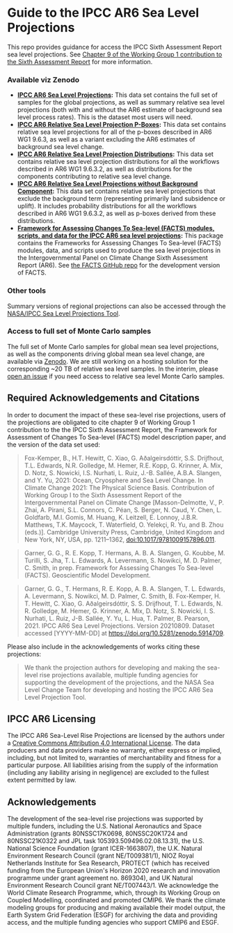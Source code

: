 # Guide to the IPCC AR6 Sea Level Projections

This repo provides guidance for access the IPCC Sixth Assessment Report sea level projections. See [Chapter 9 of the Working Group 1 contribution to the Sixth Assessment Report](https://www.ipcc.ch/report/ar6/wg1/downloads/report/IPCC_AR6_WGI_Chapter09.pdf) for more information.

### Available viz Zenodo

* **[IPCC AR6 Sea Level Projections](https://doi.org/10.5281/zenodo.5914709):** This data set contains the full set of samples for the global projections, as well as summary relative sea level projections (both with and without the AR6 estimate of background sea level process rates). This is the dataset most users will need.
* **[IPCC AR6 Relative Sea Level Projection P-Boxes](https://doi.org/10.5281/zenodo.5914918):** This data set contains relative sea level projections for all of the p-boxes described in AR6 WG1 9.6.3, as well as a variant excluding the AR6 estimates of background sea level change.
* **[IPCC AR6 Relative Sea Level Projection Distributions](https://doi.org/10.5281/zenodo.5914931):** This data set contains relative sea level projection distributions for all the workflows described in AR6 WG1 9.6.3.2, as well as distributions for the components contributing to relative sea level change.
* **[IPCC AR6 Relative Sea Level Projections without Background Component](https://doi.org/10.5281/zenodo.5967268):** This data set contains relative sea level projections that exclude the background term (representing primarily land subsidence or uplift). It includes probability distributions for all the workflows described in AR6 WG1 9.6.3.2, as well as p-boxes derived from these distributions.
* **[Framework for Assessing Changes To Sea-level (FACTS) modules, scripts, and data for the IPCC AR6 sea level projections](https://doi.org/10.5281/zenodo.6419953):** This package contains the Frameworks for Assessing Changes To Sea-level (FACTS) modules, data, and scripts used to produce the sea level projections in the Intergovernmental Panel on Climate Change Sixth Assessment Report (AR6). See [the FACTS GitHub repo](https://github.com/radical-collaboration/facts) for the development version of FACTS.

### Other tools

Summary versions of regional projections can also be accessed through the [NASA/IPCC Sea Level Projections Tool](https://sealevel.nasa.gov/ipcc-ar6-sea-level-projection-tool).

### Access to full set of Monte Carlo samples

The full set of Monte Carlo samples for global mean sea level projections, as well as the components driving global mean sea level change, are available via [Zenodo](https://doi.org/10.5281/zenodo.5914709). We are still working on a hosting solution for the corresponding ~20 TB of relative sea level samples. In the interim, please [open an issue](https://github.com/Rutgers-ESSP/IPCC-AR6-Sea-Level-Projections/issues) if you need access to relative sea level Monte Carlo samples.

## Required Acknowledgements and Citations

In order to document the impact of these sea-level rise projections, users of the projections are obligated to cite chapter 9 of Working Group 1 contribution to the the IPCC Sixth Assessment Report, the Framework for Assessment of Changes To Sea-level (FACTS) model description paper, and the version of the data set used:

> Fox-Kemper, B., H.T. Hewitt, C. Xiao, G. Aðalgeirsdóttir, S.S. Drijfhout, T.L. Edwards, N.R. Golledge, M. Hemer, R.E. Kopp, G. Krinner, A. Mix, D. Notz, S. Nowicki, I.S. Nurhati, L. Ruiz, J.-B. Sallée, A.B.A. Slangen, and Y. Yu, 2021: Ocean, Cryosphere and Sea Level Change. In Climate Change 2021: The Physical Science Basis. Contribution of Working Group I to the Sixth Assessment Report of the Intergovernmental Panel on Climate Change \[Masson-Delmotte, V., P. Zhai, A. Pirani, S.L. Connors, C. Péan, S. Berger, N. Caud, Y. Chen, L. Goldfarb, M.I. Gomis, M. Huang, K. Leitzell, E. Lonnoy, J.B.R. Matthews, T.K. Maycock, T. Waterfield, O. Yelekçi, R. Yu, and B. Zhou (eds.)\]. Cambridge University Press, Cambridge, United Kingdom and New York, NY, USA, pp. 1211–1362, [doi:10.1017/9781009157896.011](https://doi.org/10.1017/9781009157896.011).
     
> Garner, G. G., R. E. Kopp, T. Hermans, A. B. A. Slangen, G. Koubbe, M. Turilli, S. Jha, T. L. Edwards, A. Levermann, S. Nowikci, M. D. Palmer, C. Smith, in prep. Framework for Assessing Changes To Sea-level (FACTS). Geoscientific Model Development.
     
> Garner, G. G., T. Hermans, R. E. Kopp, A. B. A. Slangen, T. L. Edwards, A. Levermann, S. Nowikci, M. D. Palmer, C. Smith, B. Fox-Kemper, H. T. Hewitt, C. Xiao, G. Aðalgeirsdóttir, S. S. Drijfhout, T. L. Edwards, N. R. Golledge, M. Hemer, G. Krinner, A. Mix, D. Notz, S. Nowicki, I. S. Nurhati, L. Ruiz, J-B. Sallée, Y. Yu, L. Hua, T. Palmer, B. Pearson, 2021. IPCC AR6 Sea Level Projections. Version 20210809. Dataset accessed [YYYY-MM-DD] at https://doi.org/10.5281/zenodo.5914709.

Please also include in the acknowledgements of works citing these projections:

> We thank the projection authors for developing and making the sea-level rise projections available, multiple funding agencies for supporting the development of the projections, and the NASA Sea Level Change Team for developing and hosting the IPCC AR6 Sea Level Projection Tool.

## IPCC AR6 Licensing

The IPCC AR6 Sea-Level Rise Projections are licensed by the authors under a [Creative Commons Attribution 4.0 International License](https://creativecommons.org/licenses/by/4.0/). The data producers and data providers make no warranty, either express or implied, including, but not limited to, warranties of merchantability and fitness for a particular purpose. All liabilities arising from the supply of the information (including any liability arising in negligence) are excluded to the fullest extent permitted by law.

## Acknowledgements

The development of the sea-level rise projections was supported by multiple funders, including the U.S. National Aeronautics and Space Administration (grants 80NSSC17K0698, 80NSSC20K1724 and 80NSSC21K0322 and JPL task 105393.509496.02.08.13.31), the U.S. National Science Foundation (grant ICER-1663807), the U.K. Natural Environment Research Council (grant NE/T009381/1), NIOZ Royal Netherlands Institute for Sea Research, PROTECT (which has received funding from the European Union's Horizon 2020 research and innovation programme under grant agreement no. 869304), and UK Natural Environment Research Council grant NE/T007443/1. We acknowledge the World Climate Research Programme, which, through its Working Group on Coupled Modelling, coordinated and promoted CMIP6. We thank the climate modeling groups for producing and making available their model output, the Earth System Grid Federation (ESGF) for archiving the data and providing access, and the multiple funding agencies who support CMIP6 and ESGF. 
